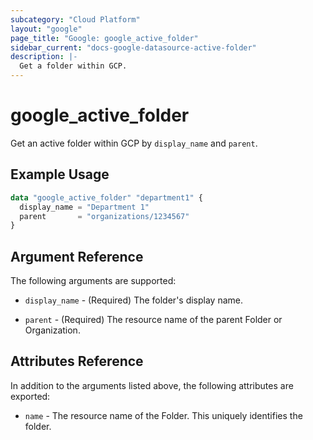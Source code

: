 ```yaml
---
subcategory: "Cloud Platform"
layout: "google"
page_title: "Google: google_active_folder"
sidebar_current: "docs-google-datasource-active-folder"
description: |-
  Get a folder within GCP.
---
```


# google\_active\_folder

Get an active folder within GCP by `display_name` and `parent`.

## Example Usage

```tf
data "google_active_folder" "department1" {
  display_name = "Department 1"
  parent       = "organizations/1234567"
}
```

## Argument Reference

The following arguments are supported:

* `display_name` - (Required) The folder's display name.

* `parent` - (Required) The resource name of the parent Folder or Organization.

## Attributes Reference

In addition to the arguments listed above, the following attributes are exported:

* `name` - The resource name of the Folder. This uniquely identifies the folder.
